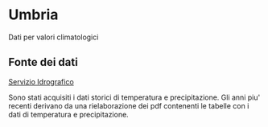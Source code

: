 # Umbria

Dati per valori climatologici

## Fonte dei dati

[Servizio Idrografico](https://www.regione.umbria.it/ambiente/servizio-idrografico)

Sono stati acquisiti i dati storici di temperatura e precipitazione. Gli anni piu' recenti derivano da una rielaborazione dei pdf contenenti le tabelle con i dati di temperatura e precipitazione.  
